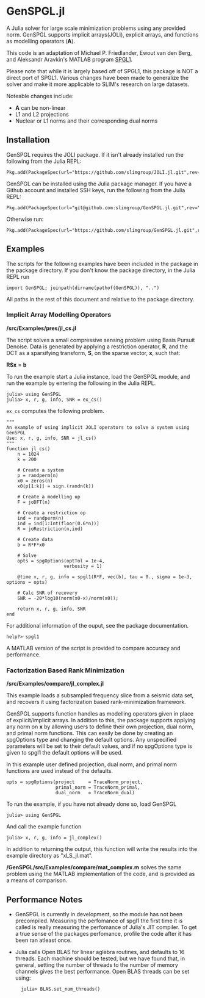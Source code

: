 # GenSPGL.jl

A Julia solver for large scale minimization problems using any provided norm.
GenSPGL supports implicit arrays(JOLI), explicit arrays, and functions as modelling
operators (**__A__**).

This code is an adaptation of Michael P. Friedlander, Ewout van den Berg, and
Aleksandr Aravkin's MATLAB program [SPGL1](http://www.cs.ubc.ca/~mpf/spgl1/).

Please note that while it is largely based off of SPGL1, this package is NOT a direct port of SPGL1. Various changes have been made to generalize the solver and make it more applicable to SLIM's research on large datasets. 

Noteable changes include: 
* **__A__** can be non-linear
* L1 and L2 projections
* Nuclear or L1 norms and their corresponding dual norms

## Installation

GenSPGL requires the JOLI package. If it isn't already installed run the following from the Julia REPL:

    Pkg.add(PackageSpec(url="https://github.com/slimgroup/JOLI.jl.git",rev="master"))

GenSPGL can be installed using the Julia package manager.
If you have a Github account and installed SSH keys, run the following from the Julia REPL:

    Pkg.add(PackageSpec(url="git@github.com:slimgroup/GenSPGL.jl.git",rev="master"))

Otherwise run: 

    Pkg.add(PackageSpec(url="https://github.com/slimgroup/GenSPGL.jl.git",rev="master"))

## Examples

The scripts for the following examples have been included in the package in the package directory. 
If you don't know the package directory, in the Julia REPL run

    import GenSPGL; joinpath(dirname(pathof(GenSPGL)), "..")

All paths in the rest of this document and relative to the package directory.

### Implicit Array Modelling Operators
**/src/Examples/pres/jl_cs.jl**

The script solves a small compressive sensing problem using Basis Pursuit Denoise. Data is generated by applying a restriction operator, **R**, and the DCT as a sparsifying transform, **S**, on the sparse vector, **x**, such that:

__RSx__ = __b__

To run the example start a Julia instance, load the GenSPGL module, and run the example by entering the following in the Julia REPL.

    julia> using GenSPGL
    julia> x, r, g, info, SNR = ex_cs()

`ex_cs` computes the following problem.

    """
    An example of using implicit JOLI operators to solve a system using GenSPGL
    Use: x, r, g, info, SNR = jl_cs()
    """
    function jl_cs()
        n = 1024
        k = 200

        # Create a system
        p = randperm(n)
        x0 = zeros(n)
        x0[p[1:k]] = sign.(randn(k))

        # Create a modelling op
        F = joDFT(n)
    
        # Create a restriction op
        ind = randperm(n)
        ind = ind[1:Int(floor(0.6*n))]
        R = joRestriction(n,ind)

        # Create data
        b = R*F*x0

        # Solve
        opts = spgOptions(optTol = 1e-4,
                         verbosity = 1)

        @time x, r, g, info = spgl1(R*F, vec(b), tau = 0., sigma = 1e-3, options = opts) 

        # Calc SNR of recovery
        SNR = -20*log10(norm(x0-x)/norm(x0));
   
        return x, r, g, info, SNR
    end
    
For additional information of the ouput, see the package documentation.

    help?> spgl1

A MATLAB version of the script is provided to compare accuracy and performance. 

### Factorization Based Rank Minimization 
**/src/Examples/compare/jl_complex.jl**

This example loads a subsampled frequency slice from a seismic data set, and recovers it using factorization based rank-minimization framework.

GenSPGL supports function handles as modelling operators given in place of explicit/implicit arrays. In addition to this, the package supports applying any norm on **x** by allowing users to define their own projection, dual norm, and primal norm functions. This can easily be done by creating an spgOptions type and changing the default options. Any unspecified parameters will be set to their default values, and if no spgOptions type is given to spgl1 the default options will be used. 

In this example user defined projection, dual norm, and primal norm functions are used instead of the defaults.

    opts = spgOptions(project     = TraceNorm_project,
                      primal_norm = TraceNorm_primal,
                      dual_norm   = TraceNorm_dual)



To run the example, if you have not already done so, load GenSPGL

    julia> using GenSPGL

And call the example function

    julia> x, r, g, info = jl_complex()
        
In addition to returning the output, this function will write the results into the example directory as "xLS_jl.mat". 
        
**/GenSPGL/src/Examples/compare/mat_complex.m** solves the same problem using the MATLAB implementation of the code, and is provided as a means of comparison. 
            
## Performance Notes

* GenSPGL is currently in development, so the module has not been precompiled. Measuring the perfomance of spgl1 the first time it is called is really measuring the perfomance of Julia's JIT compiler. To get a true sense of the packages perfomance, profile the code after it has been ran atleast once.

* Julia calls Open BLAS for linear aglebra routines, and defaults to 16 threads. Each machine should be tested, but we have found that, in general, setting the number of threads to the number of memory channels gives the best performance. Open BLAS threads can be set using:  

        julia> BLAS.set_num_threads()
                                                                                                
                                                                                                



